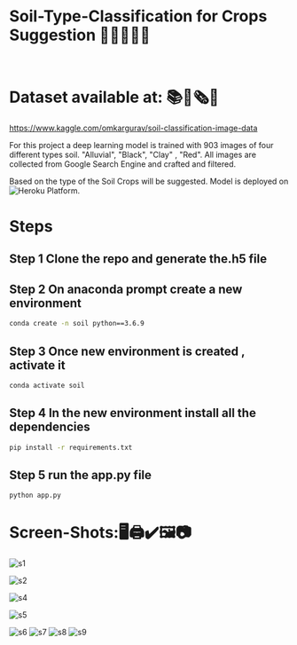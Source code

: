 # Soil-Type-Classification for Crops Suggestion 🌳🌲🎄🎋🌴

<br>

# Dataset available at: 📚📓🗞💾 <br>
https://www.kaggle.com/omkargurav/soil-classification-image-data


For this project a deep learning model is trained with 903 images of four different types soil. "Alluvial", "Black", "Clay" , "Red". All images are collected 
from Google Search Engine  and crafted and filtered. 

Based on the type of the Soil Crops will be suggested. Model is deployed on ![Heroku Platform](https://www.heroku.com/).

# Steps 
 ## Step 1 Clone the repo and generate the.h5 file
 
 ## Step 2 On anaconda prompt create a new environment
 ```bash
 conda create -n soil python==3.6.9
 ```
 
 ## Step 3 Once new environment is created , activate it
 ```bash
 conda activate soil
 ```
## Step 4 In the new environment install all the dependencies
```bash
pip install -r requirements.txt
```

## Step 5 run the app.py file
```bash
python app.py
```





# Screen-Shots:🖥🖨✔🖼📷 <br>
![s1](https://user-images.githubusercontent.com/17935364/94697856-513daf80-0356-11eb-81d5-ce7221e51f2a.png)

![s2](https://user-images.githubusercontent.com/17935364/94697992-75998c00-0356-11eb-8bc7-77e8774e2804.png)

![s4](https://user-images.githubusercontent.com/17935364/94698035-84803e80-0356-11eb-8f3a-3f5f97b91029.png)

![s5](https://user-images.githubusercontent.com/17935364/94698079-9366f100-0356-11eb-8643-c4a229eb3a0e.png)

![s6](https://user-images.githubusercontent.com/17935364/94698145-a2e63a00-0356-11eb-8871-cd8d09182272.png)
![s7](https://user-images.githubusercontent.com/17935364/94698208-b2fe1980-0356-11eb-97ba-cda8a7bce69e.png)
![s8](https://user-images.githubusercontent.com/17935364/94698226-b691a080-0356-11eb-8641-b275d4a8d407.png)
![s9](https://user-images.githubusercontent.com/17935364/94698264-bf827200-0356-11eb-88de-8f71caa7a826.png)
